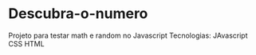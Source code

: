 # Descubra-o-numero
Projeto para testar math e random no Javascript
Tecnologias:
JAvascript
CSS
HTML

